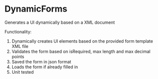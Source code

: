 # DynamicForms
Generates a UI dynamically based on a XML document

Functionality:
1. Dynamically creates UI elements based on the provided form template XML file
2. Validates the form based on isRequired, max length and max decimal points
3. Saved the form in json format
4. Loads the form if already filled in
5. Unit tested